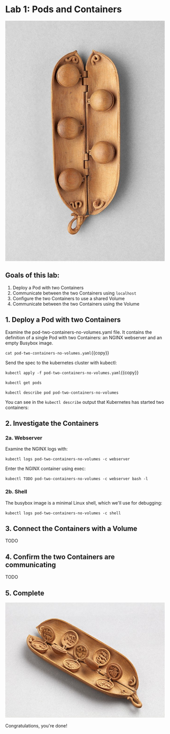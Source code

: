 # Lab 1: Pods and Containers

![Peas in a Pod 2](./assets/wood-pea-pod-2.jpg)

## Goals of this lab:

1. Deploy a Pod with two Containers
1. Communicate between the two Containers using `localhost`
1. Configure the two Containers to use a shared Volume
1. Communicate between the two Containers using the Volume

## 1. Deploy a Pod with two Containers

Examine the pod-two-containers-no-volumes.yaml file. It contains the definition of a single Pod with two Containers: an NGINX webserver and an empty Busybox image.

`cat pod-two-containers-no-volumes.yaml`{{copy}}

Send the spec to the kubernetes cluster with kubectl:

`kubectl apply -f pod-two-containers-no-volumes.yaml`{{copy}}

`kubectl get pods`

`kubectl describe pod pod-two-containers-no-volumes`

You can see in the `kubectl describe` output that Kubernetes has started two containers:

## 2. Investigate the Containers

### 2a. Webserver

Examine the NGINX logs with:

`kubectl logs pod-two-containers-no-volumes -c webserver`

Enter the NGINX container using exec:

`kubectl TODO pod-two-containers-no-volumes -c webserver bash -l`

### 2b. Shell

The busybox image is a minimal Linux shell, which we'll use for debugging:

`kubectl logs pod-two-containers-no-volumes -c shell`

## 3. Connect the Containers with a Volume

TODO

## 4. Confirm the two Containers are communicating

TODO

## 5. Complete

![Peas in a Pod](./assets/wood-pea-pod-3.png)

Congratulations, you're done!